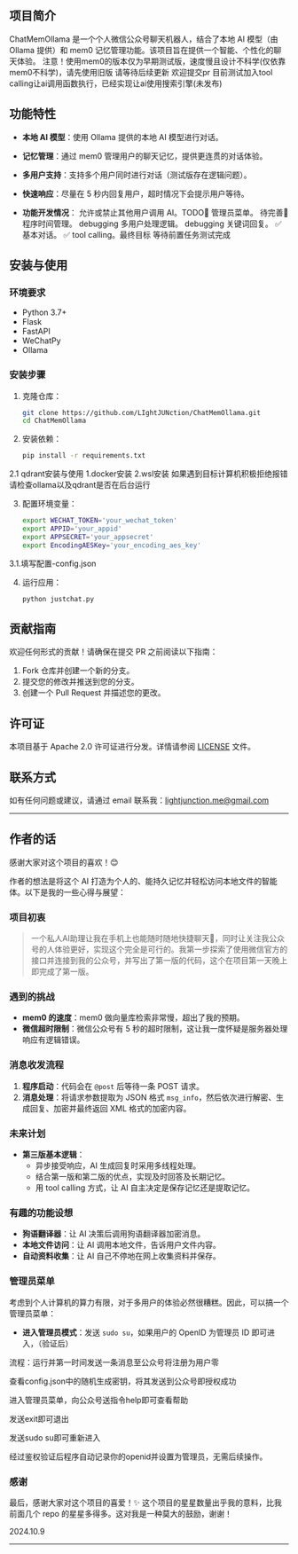 ## 项目简介

ChatMemOllama 是一个个人微信公众号聊天机器人，结合了本地 AI 模型（由 Ollama 提供）和 mem0 记忆管理功能。该项目旨在提供一个智能、个性化的聊天体验。
注意！使用mem0的版本仅为早期测试版，速度慢且设计不科学(仅依靠mem0不科学)，请先使用旧版
请等待后续更新 欢迎提交pr
目前测试加入tool calling让ai调用函数执行，已经实现让ai使用搜索引擎(未发布)

## 功能特性

- **本地 AI 模型**：使用 Ollama 提供的本地 AI 模型进行对话。
- **记忆管理**：通过 mem0 管理用户的聊天记忆，提供更连贯的对话体验。
- **多用户支持**：支持多个用户同时进行对话（测试版存在逻辑问题）。
- **快速响应**：尽量在 5 秒内回复用户，超时情况下会提示用户等待。

- **功能开发情况**：
允许或禁止其他用户调用 AI。TODO📌
管理员菜单。           待完善📌
程序时间管理。         debugging
多用户处理逻辑。       debugging
关键词回复。           ✅
基本对话。             ✅
tool calling。最终目标 等待前置任务测试完成


## 安装与使用

### 环境要求

- Python 3.7+
- Flask
- FastAPI
- WeChatPy
- Ollama

### 安装步骤

1. 克隆仓库：
    ```bash
    git clone https://github.com/LIghtJUNction/ChatMemOllama.git
    cd ChatMemOllama
    ```

2. 安装依赖：
    ```bash
    pip install -r requirements.txt
    ```
2.1 qdrant安装与使用
1.docker安装
2.wsl安装
如果遇到目标计算机积极拒绝报错
请检查ollama以及qdrant是否在后台运行

3. 配置环境变量：
    ```bash
    export WECHAT_TOKEN='your_wechat_token'
    export APPID='your_appid'
    export APPSECRET='your_appsecret'
    export EncodingAESKey='your_encoding_aes_key'
    ```

 3.1.填写配置-config.json


4. 运行应用：
    ```bash
    python justchat.py
    ```

## 贡献指南

欢迎任何形式的贡献！请确保在提交 PR 之前阅读以下指南：

1. Fork 仓库并创建一个新的分支。
2. 提交您的修改并推送到您的分支。
3. 创建一个 Pull Request 并描述您的更改。

## 许可证

本项目基于 Apache 2.0 许可证进行分发。详情请参阅 [LICENSE](./LICENSE) 文件。

## 联系方式

如有任何问题或建议，请通过 email 联系我：lightjunction.me@gmail.com


---

## 作者的话

感谢大家对这个项目的喜欢！😊

作者的想法是将这个 AI 打造为个人的、能持久记忆并轻松访问本地文件的智能体。以下是我的一些心得与展望：

### 项目初衷

> 一个私人AI助理让我在手机上也能随时随地快捷聊天💬，同时让关注我公众号的人体验更好，实现这个完全是可行的。我第一步探索了使用微信官方的接口并连接到我的公众号，并写出了第一版的代码，这个在项目第一天晚上即完成了第一版。

### 遇到的挑战

- **mem0 的速度**：mem0 做向量库检索非常慢，超出了我的预期。
- **微信超时限制**：微信公众号有 5 秒的超时限制，这让我一度怀疑是服务器处理响应有逻辑错误。

### 消息收发流程

1. **程序启动**：代码会在 `@post` 后等待一条 POST 请求。
2. **消息处理**：将请求参数提取为 JSON 格式 `msg_info`，然后依次进行解密、生成回复、加密并最终返回 XML 格式的加密内容。

### 未来计划

- **第三版基本逻辑**：
  - 异步接受响应，AI 生成回复时采用多线程处理。
  - 结合第一版和第二版的优点，实现及时回答及长期记忆。
  - 用 tool calling 方式，让 AI 自主决定是保存记忆还是提取记忆。

### 有趣的功能设想

- **狗语翻译器**：让 AI 决策后调用狗语翻译器加密消息。
- **本地文件访问**：让 AI 调用本地文件，告诉用户文件内容。
- **自动资料收集**：让 AI 自己不停地在网上收集资料并保存。

### 管理员菜单

考虑到个人计算机的算力有限，对于多用户的体验必然很糟糕。因此，可以搞一个管理员菜单：

- **进入管理员模式**：发送 `sudo su`，如果用户的 OpenID 为管理员 ID 即可进入，（验证后）

流程：运行并第一时间发送一条消息至公众号将注册为用户零

查看config.json中的随机生成密钥，将其发送到公众号即授权成功

进入管理员菜单，向公众号送指令help即可查看帮助

发送exit即可退出

发送sudo su即可重新进入

经过鉴权验证后程序自动记录你的openid并设置为管理员，无需后续操作。



### 感谢

最后，感谢大家对这个项目的喜爱！✨ 这个项目的星星数量出乎我的意料，比我前面几个 repo 的星星多得多。这对我是一种莫大的鼓励，谢谢！

2024.10.9

---

